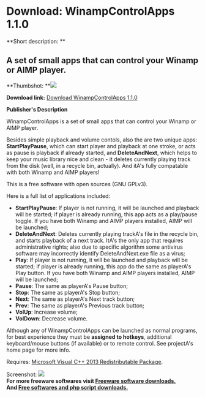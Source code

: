 # Download: WinampControlApps 1.1.0

**Short description: **

## A set of small apps that can control your Winamp or AIMP player.

  
**Thumbshot: **![](http://www.freewarefiles.com/screenshot/nopic.gif)   
  
**Download link:** [Download WinampControlApps 1.1.0](http://freesoftwares.boysofts.com/WinampControlApps_program_74766.html)  
  

**Publisher's Description**  
  

WinampControlApps is a set of small apps that can control your Winamp or AIMP
player.

Besides simple playback and volume contols, also the are two unique apps:
**StartPlayPause**, which can start player and playback at one stroke, or acts
as pause is playback if already started, and **DeleteAndNext**, which helps to
keep your music library nice and clean - it deletes currently playing track
from the disk (well, in a recycle bin, actually). And itA's fully compatable
with both Winamp and AIMP players!

This is a free software with open sources (GNU GPLv3).

Here is a full list of applications included:

  * **StartPlayPause**: If player is not running, it will be launched and playback will be started; if player is already running, this app acts as a play/pause toggle. If you have both Winamp and AIMP players installed, AIMP will be launched;
  * **DeleteAndNext**: Deletes currently playing trackA's file in the recycle bin, and starts playback of a next track. ItA's the only app that requires administrative rights; also due to specific algorithm some antivirus software may incorrectly identify DeleteAndNext.exe file as a virus;
  * **Play**: If player is not running, it will be launched and playback will be started; if player is already running, this app do the same as playerA's Play button. If you have both Winamp and AIMP players installed, AIMP will be launched;
  * **Pause**: The same as playerA's Pause button;
  * **Stop**: The same as playerA's Stop button;
  * **Next**: The same as playerA's Next track button;
  * **Prev**: The same as playerA's Previous track button;
  * **VolUp**: Increase volume;
  * **VolDown**: Decrease volume.

Although any of WinampControlApps can be launched as normal programs, for best
experience they must be **assigned to hotkeys**, additional keyboard/mouse
buttons (if available) or to remote control. See projectA's home page for more
info.

Requires: [Microsoft Visual C++ 2013 Redistributable
Package](http://www.microsoft.com/en-us/download/details.aspx?id=40784).

  
  
Screenshot: ![](http://www.freewarefiles.com/screenshot/nopic.gif)  
**For more freeware softwares visit [Freeware software downloads.](http://freesoftwares.boysofts.com/)**   
**And [Free softwares and php script downloads.](http://www.boysofts.com/)**

